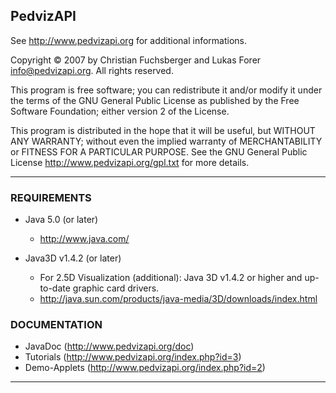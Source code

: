 ## PedvizAPI

See http://www.pedvizapi.org for additional informations.

Copyright © 2007 by Christian Fuchsberger and Lukas Forer info@pedvizapi.org.
All rights reserved.

This program is free software; you can redistribute it and/or modify
it under the terms of the GNU General Public License as published by
the Free Software Foundation; either version 2 of the License.

This program is distributed in the hope that it will be useful,
but WITHOUT ANY WARRANTY; without even the implied warranty of
MERCHANTABILITY or FITNESS FOR A PARTICULAR PURPOSE.
See the GNU General Public License <http://www.pedvizapi.org/gpl.txt>
for more details. 

-----------------------------------------------------------------------------

### REQUIREMENTS

- Java 5.0 (or later)
  - http://www.java.com/
	
- Java3D v1.4.2 (or later)
  - For 2.5D Visualization (additional): Java 3D v1.4.2 or higher and up-to-date graphic card drivers.
  - http://java.sun.com/products/java-media/3D/downloads/index.html


### DOCUMENTATION

- JavaDoc (http://www.pedvizapi.org/doc)
- Tutorials (http://www.pedvizapi.org/index.php?id=3)
- Demo-Applets (http://www.pedvizapi.org/index.php?id=2)
	
-----------------------------------------------------------------------------
